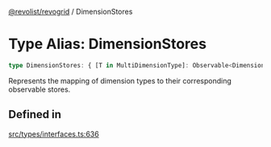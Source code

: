 [@revolist/revogrid](README.md) / DimensionStores

# Type Alias: DimensionStores

```ts
type DimensionStores: { [T in MultiDimensionType]: Observable<DimensionSettingsState> };
```

Represents the mapping of dimension types to their corresponding observable stores.

## Defined in

[src/types/interfaces.ts:636](https://github.com/revolist/revogrid/blob/832a695f4c49c94511535fe3aac75fac9a36ad76/src/types/interfaces.ts#L636)
